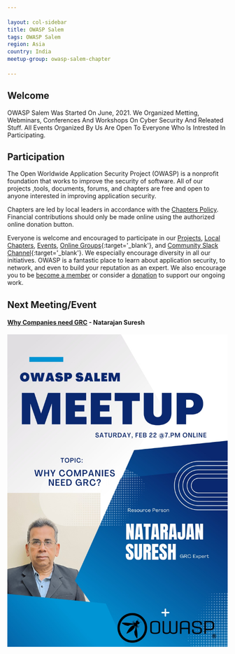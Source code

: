 ```yaml
---

layout: col-sidebar
title: OWASP Salem
tags: OWASP Salem
region: Asia
country: India 
meetup-group: owasp-salem-chapter

---
```


## Welcome
OWASP Salem Was Started On June, 2021. We Organized Metting, Webminars, Conferences And Workshops On Cyber Security And Releated Stuff. All Events Organized By Us Are Open To Everyone Who Is Intrested In Participating.

## Participation
The Open Worldwide Application Security Project (OWASP) is a nonprofit foundation that works to improve the security of software. All of our projects ,tools, documents, forums, and chapters are free and open to anyone interested in improving application security. 

Chapters are led by local leaders in accordance with the [Chapters Policy](/www-policy/operational/chapters). Financial contributions should only be made online using the authorized online donation button. 

Everyone is welcome and encouraged to participate in our [Projects](/projects/), [Local Chapters](/chapters/), [Events](/events/), [Online Groups](https://groups.google.com/a/owasp.com/){:target='_blank'}, and [Community Slack Channel](https://owasp.slack.com/){:target='_blank'}. We especially encourage diversity in all our initiatives. OWASP is a fantastic place to learn about application security, to network, and even to build your reputation as an expert. We also encourage you to be [become a member](/membership/) or consider a [donation](/donate/) to support our ongoing work.

Next Meeting/Event <!-- You should keep this section as it will populate your meetup events -->
---------------------
#### [Why Companies need GRC](https://www.meetup.com/owasp-salem-india/events/306253171/) - Natarajan Suresh
![Event](/assets/images/February%202025%20Speaker.jpeg)


